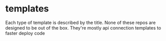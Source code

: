 # templates
Each type of template is described by the title. None of these repos are designed to be out of the box. They're mostly api connection templates to faster deploy code 
